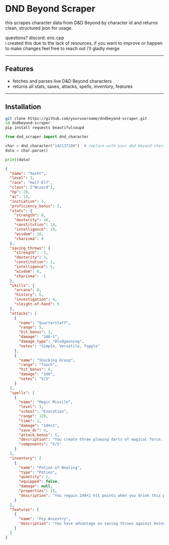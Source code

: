 # DND Beyond Scraper


this scrapes character data from D&D Beyond by character id and returns clean, structured json for usage.

questions? discord: eric.cpp  
i created this due to the lack of resources, if you want to improve or happen to make changes feel free to reach out i'll gladly merge

---

## Features

- fetches and parses live D&D Beyond characters
- returns all stats, saves, attacks, spells, inventory, features

---

## Installation

```bash
git clone https://github.com/yourusername/dndbeyond-scraper.git
cd dndbeyond-scraper
pip install requests beautifulsoup4
```

```py
from dnd_scraper import dnd_character

char = dnd_character("142137194")  # replace with your d&d beyond character id
data = char.parse()

print(data)
```

```json
{
  "name": "Xesht",
  "level": 3,
  "race": "Half-Elf",
  "class": ["Wizard"],
  "hp": 20,
  "ac": 13,
  "initiative": 3,
  "proficiency_bonus": 2,
  "stats": {
    "strength": 8,
    "dexterity": 16,
    "constitution": 14,
    "intelligence": 19,
    "wisdom": 10,
    "charisma": 8
  },
  "saving_throws": {
    "strength": -1,
    "dexterity": 3,
    "constitution": 2,
    "intelligence": 5,
    "wisdom": 0,
    "charisma": -1
  },
  "skills": {
    "arcana": 8,
    "history": 6,
    "investigation": 4,
    "sleight-of-hand": 5
  },
  "attacks": [
    {
      "name": "Quarterstaff",
      "range": 5,
      "hit_bonus": 1,
      "damage": "1d6-1",
      "damage_type": "Bludgeoning",
      "notes": "Simple, Versatile, Topple"
    },
    {
      "name": "Shocking Grasp",
      "range": "Touch",
      "hit_bonus": 6,
      "damage": "1d8",
      "notes": "V/S"
    }
  ],
  "spells": [
    {
      "name": "Magic Missile",
      "level": 1,
      "school": "Evocation",
      "range": 120,
      "time": 1,
      "damage": "1d4+1",
      "save_dc": 4,
      "attack_bonus": 5,
      "description": "You create three glowing darts of magical force...",
      "components": "V/S"
    }
  ],
  "inventory": [
    {
      "name": "Potion of Healing",
      "type": "Potion",
      "quantity": 1,
      "equipped": false,
      "damage": null,
      "properties": [],
      "description": "You regain 2d4+2 hit points when you drink this potion..."
    }
  ],
  "features": [
    {
      "name": "Fey Ancestry",
      "description": "You have advantage on saving throws against being charmed, and magic can’t put you to sleep."
    }
  ]
}
```

